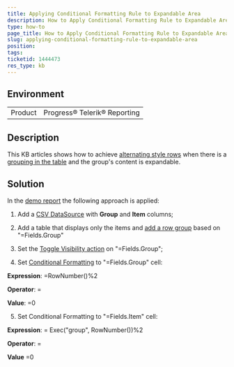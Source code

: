 ```yaml
---
title: Applying Conditional Formatting Rule to Expandable Area
description: How to Apply Conditional Formatting Rule to Expandable Area in a Table with Alternating Style Rows
type: how-to
page_title: How to Apply Conditional Formatting Rule to Expandable Area in a Table with Alternating Style Rows
slug: applying-conditional-formatting-rule-to-expandable-area
position: 
tags: 
ticketid: 1444473
res_type: kb
---
```


## Environment
<table>
	<tbody>
		<tr>
			<td>Product</td>
			<td>Progress® Telerik® Reporting</td>
		</tr>
	</tbody>
</table>


## Description
This KB articles shows how to achieve [alternating style rows](./how-to-display-alternating-style-rows) 
when there is a [grouping in the table](../data-items-how-to-add-groups-to-table-item-and-crosstab-item) and the group's content is expandable.

## Solution
In the [demo report](https://github.com/telerik/reporting-samples/tree/master/Applying%20Conditional%20Formatting%20Rule%20to%20Expandable%20Area) the following approach is applied:
1. Add a [CSV DataSource](../csvdatasource-component) with **Group** and **Item** columns;

2. Add a table that displays only the items and [add a row group](../data-items-how-to-add-groups-to-table-item-and-crosstab-item) based on "=Fields.Group"

3. Set the [Toggle Visibility action](../designing-reports-interactivity-how-to-add-drilldown-action) on "=Fields.Group";

4. Set [Conditional Formatting](../styling-conditional-formatting) to "=Fields.Group" cell:

**Expression**: =RowNumber()%2

**Operator**: =

**Value**: =0

5. Set Conditional Formatting to "=Fields.Item" cell:

**Expression**: = Exec("group", RowNumber())%2

**Operator**: =

**Value** =0
